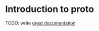 # Introduction to proto

TODO: write [great documentation](http://jacobian.org/writing/what-to-write/)
